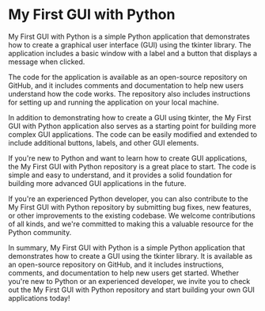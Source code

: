 # My First GUI with Python

My First GUI with Python is a simple Python application that demonstrates how to create a graphical user interface (GUI) using the tkinter library. The application includes a basic window with a label and a button that displays a message when clicked.

The code for the application is available as an open-source repository on GitHub, and it includes comments and documentation to help new users understand how the code works. The repository also includes instructions for setting up and running the application on your local machine.

In addition to demonstrating how to create a GUI using tkinter, the My First GUI with Python application also serves as a starting point for building more complex GUI applications. The code can be easily modified and extended to include additional buttons, labels, and other GUI elements.

If you're new to Python and want to learn how to create GUI applications, the My First GUI with Python repository is a great place to start. The code is simple and easy to understand, and it provides a solid foundation for building more advanced GUI applications in the future.

If you're an experienced Python developer, you can also contribute to the My First GUI with Python repository by submitting bug fixes, new features, or other improvements to the existing codebase. We welcome contributions of all kinds, and we're committed to making this a valuable resource for the Python community.

In summary, My First GUI with Python is a simple Python application that demonstrates how to create a GUI using the tkinter library. It is available as an open-source repository on GitHub, and it includes instructions, comments, and documentation to help new users get started. Whether you're new to Python or an experienced developer, we invite you to check out the My First GUI with Python repository and start building your own GUI applications today!